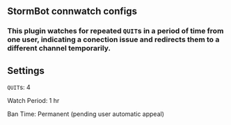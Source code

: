 ## StormBot connwatch configs
### This plugin watches for repeated `QUIT`s in a period of time from one user, indicating a conection issue and redirects them to a different channel temporarily.

## Settings
`QUIT`s: 4

Watch Period: 1 hr

Ban Time: Permanent (pending user automatic appeal)
